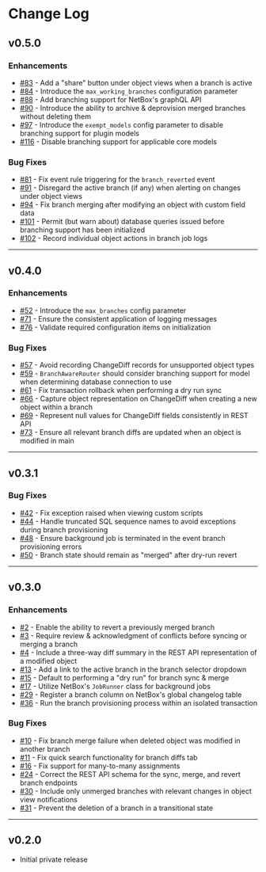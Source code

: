 # Change Log

## v0.5.0

### Enhancements

* [#83](https://github.com/netboxlabs/nbl-netbox-branching/issues/83) - Add a "share" button under object views when a branch is active
* [#84](https://github.com/netboxlabs/nbl-netbox-branching/issues/84) - Introduce the `max_working_branches` configuration parameter
* [#88](https://github.com/netboxlabs/nbl-netbox-branching/issues/88) - Add branching support for NetBox's graphQL API
* [#90](https://github.com/netboxlabs/nbl-netbox-branching/issues/90) - Introduce the ability to archive & deprovision merged branches without deleting them
* [#97](https://github.com/netboxlabs/nbl-netbox-branching/issues/97) - Introduce the `exempt_models` config parameter to disable branching support for plugin models
* [#116](https://github.com/netboxlabs/nbl-netbox-branching/issues/116) - Disable branching support for applicable core models

### Bug Fixes

* [#81](https://github.com/netboxlabs/nbl-netbox-branching/issues/81) - Fix event rule triggering for the `branch_reverted` event
* [#91](https://github.com/netboxlabs/nbl-netbox-branching/issues/91) - Disregard the active branch (if any) when alerting on changes under object views
* [#94](https://github.com/netboxlabs/nbl-netbox-branching/issues/94) - Fix branch merging after modifying an object with custom field data
* [#101](https://github.com/netboxlabs/nbl-netbox-branching/issues/101) - Permit (but warn about) database queries issued before branching support has been initialized
* [#102](https://github.com/netboxlabs/nbl-netbox-branching/issues/102) - Record individual object actions in branch job logs

---

## v0.4.0

### Enhancements

* [#52](https://github.com/netboxlabs/nbl-netbox-branching/issues/52) - Introduce the `max_branches` config parameter
* [#71](https://github.com/netboxlabs/nbl-netbox-branching/issues/71) - Ensure the consistent application of logging messages
* [#76](https://github.com/netboxlabs/nbl-netbox-branching/issues/76) - Validate required configuration items on initialization

### Bug Fixes

* [#57](https://github.com/netboxlabs/nbl-netbox-branching/issues/57) - Avoid recording ChangeDiff records for unsupported object types
* [#59](https://github.com/netboxlabs/nbl-netbox-branching/issues/59) - `BranchAwareRouter` should consider branching support for model when determining database connection to use
* [#61](https://github.com/netboxlabs/nbl-netbox-branching/issues/61) - Fix transaction rollback when performing a dry run sync
* [#66](https://github.com/netboxlabs/nbl-netbox-branching/issues/66) - Capture object representation on ChangeDiff when creating a new object within a branch
* [#69](https://github.com/netboxlabs/nbl-netbox-branching/issues/69) - Represent null values for ChangeDiff fields consistently in REST API
* [#73](https://github.com/netboxlabs/nbl-netbox-branching/issues/73) - Ensure all relevant branch diffs are updated when an object is modified in main

---

## v0.3.1

### Bug Fixes

* [#42](https://github.com/netboxlabs/nbl-netbox-branching/issues/42) - Fix exception raised when viewing custom scripts
* [#44](https://github.com/netboxlabs/nbl-netbox-branching/issues/44) - Handle truncated SQL sequence names to avoid exceptions during branch provisioning
* [#48](https://github.com/netboxlabs/nbl-netbox-branching/issues/48) - Ensure background job is terminated in the event branch provisioning errors
* [#50](https://github.com/netboxlabs/nbl-netbox-branching/issues/50) - Branch state should remain as "merged" after dry-run revert

---

## v0.3.0

### Enhancements

* [#2](https://github.com/netboxlabs/nbl-netbox-branching/issues/2) - Enable the ability to revert a previously merged branch
* [#3](https://github.com/netboxlabs/nbl-netbox-branching/issues/3) - Require review & acknowledgment of conflicts before syncing or merging a branch
* [#4](https://github.com/netboxlabs/nbl-netbox-branching/issues/4) - Include a three-way diff summary in the REST API representation of a modified object
* [#13](https://github.com/netboxlabs/nbl-netbox-branching/issues/13) - Add a link to the active branch in the branch selector dropdown
* [#15](https://github.com/netboxlabs/nbl-netbox-branching/issues/15) - Default to performing a "dry run" for branch sync & merge
* [#17](https://github.com/netboxlabs/nbl-netbox-branching/issues/17) - Utilize NetBox's `JobRunner` class for background jobs
* [#29](https://github.com/netboxlabs/nbl-netbox-branching/issues/29) - Register a branch column on NetBox's global changelog table
* [#36](https://github.com/netboxlabs/nbl-netbox-branching/issues/36) - Run the branch provisioning process within an isolated transaction

### Bug Fixes

* [#10](https://github.com/netboxlabs/nbl-netbox-branching/issues/10) - Fix branch merge failure when deleted object was modified in another branch
* [#11](https://github.com/netboxlabs/nbl-netbox-branching/issues/11) - Fix quick search functionality for branch diffs tab
* [#16](https://github.com/netboxlabs/nbl-netbox-branching/issues/16) - Fix support for many-to-many assignments
* [#24](https://github.com/netboxlabs/nbl-netbox-branching/issues/24) - Correct the REST API schema for the sync, merge, and revert branch endpoints
* [#30](https://github.com/netboxlabs/nbl-netbox-branching/issues/30) - Include only unmerged branches with relevant changes in object view notifications
* [#31](https://github.com/netboxlabs/nbl-netbox-branching/issues/31) - Prevent the deletion of a branch in a transitional state

---

## v0.2.0

* Initial private release
